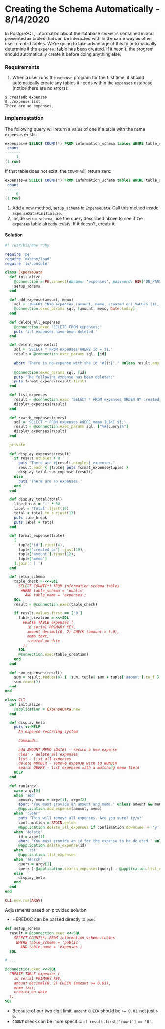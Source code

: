 
# Creating the Schema Automatically - 8/14/2020

In PostgreSQL, information about the database server is contained in and presented as tables that can be interacted with in the same way as other user-created tables. We're going to take advantage of this to automatically determine if the `expenses` table has been created. If it hasn't, the program should automatically create it before doing anything else.

### Requirements

1. When a user runs the `expense` program for the first time, it should automatically create any tables it needs within the `expenses` database (notice there are no errors):

```
$ createdb expenses
$ ./expense list
There are no expenses.
```

### Implementation

The following query will return a value of one if a table with the name `expenses` exists:

```sql
expenses=# SELECT COUNT(*) FROM information_schema.tables WHERE table_schema = 'public' AND table_name = 'expenses';
 count
-------
     1
(1 row)
```

If that table does not exist, the `COUNT` will return zero:

```sql
expenses=# SELECT COUNT(*) FROM information_schema.tables WHERE table_schema = 'public' AND table_name = 'doesnotexist';
 count
-------
     0
(1 row)
```

1. Add a new method, `setup_schema` to `ExpenseData`. Call this method inside `ExpenseData#initialize`.
2. Inside `setup_schema`, use the query described above to see if the `expenses` table already exists. If it doesn't, create it.

#### Solution

```ruby
#! /usr/bin/env ruby

require 'pg'
require 'dotenv/load'
require 'io/console'

class ExpenseData
  def initialize
    @connection = PG.connect(dbname: 'expenses', password: ENV['DB_PASSWORD'])
    setup_schema
  end

  def add_expense(amount, memo)
    sql = 'INSERT INTO expenses (amount, memo, created_on) VALUES ($1, $2, $3);'
    @connection.exec_params sql, [amount, memo, Date.today]
  end

  def delete_all_expenses
    @connection.exec 'DELETE FROM expenses;'
    puts 'All expenses have been deleted.'
  end

  def delete_expense(id)
    sql = 'SELECT * FROM expenses WHERE id = $1;'
    result = @connection.exec_params sql, [id]

    abort "There is no expense with the id '#{id}'." unless result.any?
    
    @connection.exec_params sql, [id]
    puts 'The following expense has been deleted:'
    puts format_expense(result.first)
  end

  def list_expenses
    result = @connection.exec 'SELECT * FROM expenses ORDER BY created_on;'
    display_expenses(result)
  end

  def search_expenses(query)
    sql = 'SELECT * FROM expenses WHERE memo ILIKE $1;'
    result = @connection.exec_params sql, ["%#{query}%"]
    display_expenses(result)
  end

  private

  def display_expenses(result)
    if result.ntuples > 0
      puts "There are #{result.ntuples} expenses."
      result.each { |tuple| puts format_expense(tuple) }
      display_total sum_expenses(result)
    else
      puts 'There are no expenses.'
    end
  end

  def display_total(total)
    line_break = '-' * 50
    label = 'Total'.ljust(19)
    total = total.to_s.rjust(13)
    puts line_break
    puts label + total
  end

  def format_expense(tuple)
    [
      tuple['id'].rjust(4),
      tuple['created_on'].rjust(10),
      tuple['amount'].rjust(12),
      tuple['memo']
    ].join(' | ')
  end

  def setup_schema
    table_check = <<~SQL
      SELECT COUNT(*) FROM information_schema.tables
       WHERE table_schema = 'public'
         AND table_name = 'expenses';
    SQL
    result = @connection.exec(table_check)

    if result.values.first == ['0']
      table_creation = <<~SQL
        CREATE TABLE expenses (
          id serial PRIMARY KEY,
          amount decimal(8, 2) CHECK (amount > 0.0),
          memo text,
          created_on date
        );
      SQL
      @connection.exec(table_creation)
    end
  end

  def sum_expenses(result)
    sum = result.reduce(0) { |sum, tuple| sum + tuple['amount'].to_f }
    sum.round(2)
  end
end

class CLI
  def initialize
    @application = ExpenseData.new
  end

  def display_help
    puts <<~HELP
      An expense recording system

      Commands:

      add AMOUNT MEMO [DATE] - record a new expense
      clear - delete all expenses
      list - list all expenses
      delete NUMBER - remove expense with id NUMBER
      search QUERY - list expenses with a matching memo field
    HELP
  end

  def run(argv)
    case argv[0]
    when 'add'
      amount, memo = argv[1], argv[2]
      abort 'You must provide an amount and memo.' unless amount && memo
      @application.add_expense(amount, memo)
    when 'clear'
      puts 'This will remove all expenses. Are you sure? (y/n)'
      confirmation = STDIN.getch
      @application.delete_all_expenses if confirmation.downcase == 'y'
    when 'delete'
      id = argv[1]
      abort 'You must provide an id for the expense to be deleted.' unless id
      @application.delete_expense(id)
    when 'list'
      @application.list_expenses
    when 'search'
      query = argv[1]
      query ? @application.search_expenses(query) : @application.list_expenses
    else
      display_help
    end
  end
end

CLI.new.run(ARGV)
```

Adjustments based on provided solution

* HEREDOC can be passed directly to `exec`

```ruby
def setup_schema
  result = @connection.exec <<~SQL
    SELECT COUNT(*) FROM information_schema.tables
     WHERE table_schema = 'public'
       AND table_name = 'expenses';
  SQL

# ...

@connection.exec <<~SQL
  CREATE TABLE expenses (
    id serial PRIMARY KEY,
    amount decimal(8, 2) CHECK (amount >= 0.01),
    memo text,
    created_on date
  );
SQL
```

* Because of our two digit limit, `amount` `CHECK` should be `>= 0.01`, not just `> 0`.
* `COUNT` check can be more specific: `if result.first['count'] == '0'`.
